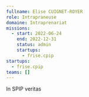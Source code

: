 ```yaml
---
fullname: Elise CUIGNET-ROYER
role: Intrapraneuse
domaine: Intraprenariat
missions:
  - start: 2022-06-24
    end: 2022-12-31
    status: admin
    startups:
      - frise.cpip
startups:
  - frise.cpip
teams: []
---
```

In SPIP veritas